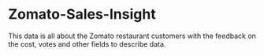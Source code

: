 # Zomato-Sales-Insight
This data is all about the Zomato restaurant customers with the feedback on the cost, votes and other fields to describe data. 
